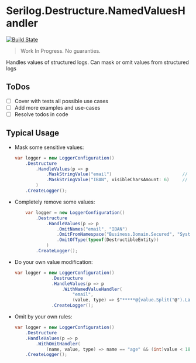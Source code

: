 # Serilog.Destructure.NamedValuesHandler

[![Build State](https://github.com/Kira-Lappo/serilog-destructure-namedvalueshandler/actions/workflows/build.yml/badge.svg?branch=dev)](https://github.com/Kira-Lappo/serilog-destructure-namedvalueshandler/actions/workflows/build.yml)

> Work In Progress. No guaranties.

Handles values of structured logs. Can mask or omit values from structured logs

## ToDos

* [ ] Cover with tests all possible use cases
* [ ] Add more examples and use-cases
* [ ] Resolve todos in code

## Typical Usage

* Mask some sensitive values:
    ```csharp
    var logger = new LoggerConfiguration()
        .Destructure
            .HandleValues(p => p
                .MaskStringValue("email")                           // *********
                .MaskStringValue("IBAN", visibleCharsAmount: 6)     // **********************560101
            )
        .CreateLogger();
    ```

* Completely remove some values:
    ```csharp
        var logger = new LoggerConfiguration()
            .Destructure
                .HandleValues(p => p
                    .OmitNames("email", "IBAN")
                    .OmitFromNamespace("Business.Domain.Secured", "System")
                    .OmitOfType(typeof(DestructibleEntity))
                )
            .CreateLogger();
    ```

* Do your own value modification:
    ```csharp
    var logger = new LoggerConfiguration()
                  .Destructure
                  .HandleValues(p => p
                      .WithNamedValueHandler(
                          "email",
                          (value, type) => $"*****@{value.Split("@").Last()}")) // *****@gmail.com
                  .CreateLogger();
    ```

* Omit by your own rules:
    ```csharp
    var logger = new LoggerConfiguration()
        .Destructure
        .HandleValues(p => p
            .WithOmitHandler(
                (name, value, type) => name == "age" && (int)value < 18))
        .CreateLogger();
    ```
